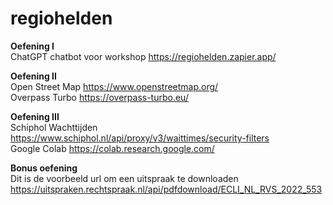 # regiohelden

**Oefening I**<br>
ChatGPT chatbot voor workshop 
https://regiohelden.zapier.app/

**Oefening II**<br>
Open Street Map
https://www.openstreetmap.org/<br>
Overpass Turbo
https://overpass-turbo.eu/

**Oefening III**<br>
Schiphol Wachttijden
https://www.schiphol.nl/api/proxy/v3/waittimes/security-filters<br>
Google Colab
https://colab.research.google.com/

**Bonus oefening**<br>
Dit is de voorbeeld url om een uitspraak te downloaden
https://uitspraken.rechtspraak.nl/api/pdfdownload/ECLI_NL_RVS_2022_553
